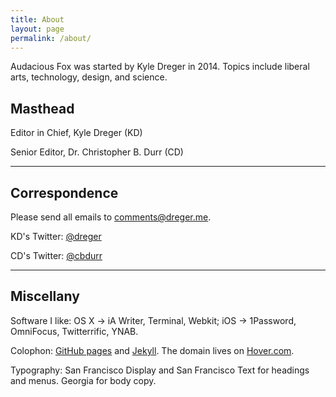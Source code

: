 ```yaml
---
title: About
layout: page
permalink: /about/
---
```

Audacious Fox was started by Kyle Dreger in 2014. Topics include liberal arts, technology, design, and science. 

## Masthead 

Editor in Chief, Kyle Dreger (KD)

Senior Editor, Dr. Christopher B. Durr (CD)

<hr class="large-break">

## Correspondence

Please send all emails to <comments@dreger.me>.

KD's Twitter: [@dreger](http://twitter.com/dreger)

CD's Twitter: [@cbdurr](http://twitter.com/cbdurr)

<hr class="large-break">

## Miscellany  

Software I like: OS X &rarr; iA Writer, Terminal, Webkit; iOS &rarr; 1Password, OmniFocus, Twitterrific, YNAB.

Colophon: [GitHub pages](https://pages.github.com/) and [Jekyll](https://github.com/mojombo/jekyll). The domain lives on [Hover.com](http://hover.com). 

Typography: San Francisco Display and San Francisco Text for headings and menus. Georgia for body copy. 

